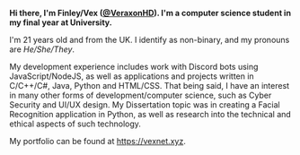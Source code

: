**Hi there, I'm Finley/Vex ([@VeraxonHD](https://github.com/veraxonhd)). I'm a computer science student in my final year at University.**

I'm 21 years old and from the UK. I identify as non-binary, and my pronouns are _He/She/They_.

My development experience includes work with Discord bots using JavaScript/NodeJS, as well as applications and projects written in C/C++/C#, Java, Python and HTML/CSS.
That being said, I have an interest in many other forms of development/computer science, such as Cyber Security and UI/UX design. My Dissertation topic was in creating a
Facial Recognition application in Python, as well as research into the technical and ethical aspects of such technology.

My portfolio can be found at https://vexnet.xyz.

